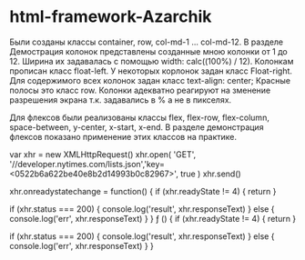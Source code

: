 # html-framework-Azarchik
Были созданы классы container, row, col-md-1 ... col-md-12. 
В разделе Демострация колонок представлены созданные мною колонки от 1 до 12.
Ширина их задавалась с помощью width: calc((100%) / 12).
Колонкам прописан класс float-left. У некоторых корлонок задан класс Float-right.
Для содержимого всех колонок задан класс text-align: center; Красные полосы это класс row.
Колонки адекватно реагируют на зменение разрешения экрана т.к. 
задавались в % а не в пикселях.

Для флексов были реализованы классы  flex, flex-row, flex-column, space-between, y-center, x-start, x-end. 
В разделе демонстрация флексов показано применение этих классов на практике.


var xhr = new XMLHttpRequest()
xhr.open(
  'GET',
  '//developer.nytimes.com/lists.json','key=<0522b6a622be40e8b2d14993b0c82967>',
  true
)
xhr.send()

xhr.onreadystatechange = function() {
  if (xhr.readyState != 4) {
    return
  }

  if (xhr.status === 200) {
    console.log('result', xhr.responseText)
  } else {
    console.log('err', xhr.responseText)
  }
}
ƒ () {
  if (xhr.readyState != 4) {
    return
  }

  if (xhr.status === 200) {
    console.log('result', xhr.responseText)
  } else {
    console.log('err', xhr.responseText)
  }
}
